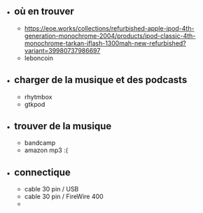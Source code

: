 - ## où en trouver
	- https://eoe.works/collections/refurbished-apple-ipod-4th-generation-monochrome-2004/products/ipod-classic-4th-monochrome-tarkan-iflash-1300mah-new-refurbished?variant=39980737986697
	- leboncoin
- ## charger de la musique et des podcasts
	- rhytmbox
	- gtkpod
- ## trouver de la musique
	- bandcamp
	- amazon mp3 :(
- ## connectique
	- cable 30 pin / USB
	- cable 30 pin / FireWire 400
	-